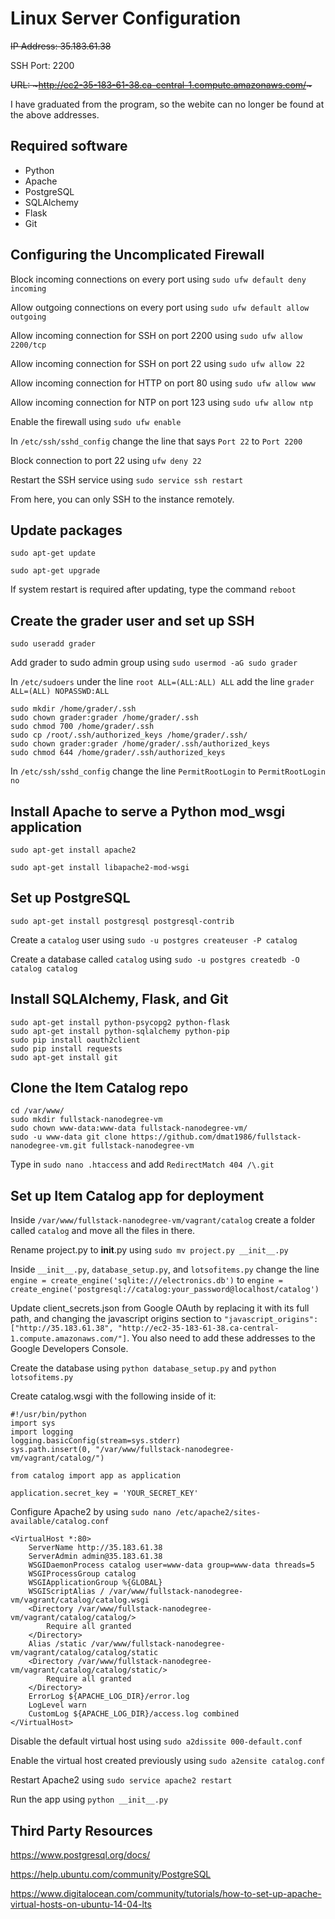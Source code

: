 # Linux Server Configuration

~~IP Address: 35.183.61.38~~

SSH Port: 2200

~~URL: ~~~http://ec2-35-183-61-38.ca-central-1.compute.amazonaws.com/~~~~~

I have graduated from the program, so the webite can no longer be found at the above addresses.

## Required software

- Python
- Apache
- PostgreSQL
- SQLAlchemy
- Flask
- Git

## Configuring the Uncomplicated Firewall

Block incoming connections on every port using ```sudo ufw default deny incoming```

Allow outgoing connections on every port using ```sudo ufw default allow outgoing```

Allow incoming connection for SSH on port 2200 using ```sudo ufw allow 2200/tcp```

Allow incoming connection for SSH on port 22 using ```sudo ufw allow 22```

Allow incoming connection for HTTP on port 80 using ```sudo ufw allow www```

Allow incoming connection for NTP on port 123 using ```sudo ufw allow ntp```

Enable the firewall using ```sudo ufw enable```

In ```/etc/ssh/sshd_config``` change the line that says ```Port 22``` to ```Port 2200```

Block connection to port 22 using ```ufw deny 22```

Restart the SSH service using ```sudo service ssh restart```

From here, you can only SSH to the instance remotely.

## Update packages

```sudo apt-get update```

```sudo apt-get upgrade```

If system restart is required after updating, type the command ```reboot```

## Create the grader user and set up SSH

```sudo useradd grader```

Add grader to sudo admin group using ```sudo usermod -aG sudo grader```

In ```/etc/sudoers``` under the line ```root ALL=(ALL:ALL) ALL``` add the line ```grader ALL=(ALL) NOPASSWD:ALL```

```
sudo mkdir /home/grader/.ssh
sudo chown grader:grader /home/grader/.ssh
sudo chmod 700 /home/grader/.ssh
sudo cp /root/.ssh/authorized_keys /home/grader/.ssh/
sudo chown grader:grader /home/grader/.ssh/authorized_keys
sudo chmod 644 /home/grader/.ssh/authorized_keys
```

In ```/etc/ssh/sshd_config``` change the line ```PermitRootLogin``` to ```PermitRootLogin no```

## Install Apache to serve a Python mod_wsgi application

```sudo apt-get install apache2```

```sudo apt-get install libapache2-mod-wsgi```

## Set up PostgreSQL

```sudo apt-get install postgresql postgresql-contrib```

Create a ```catalog``` user using ```sudo -u postgres createuser -P catalog```

Create a database called ```catalog``` using ```sudo -u postgres createdb -O catalog catalog```

## Install SQLAlchemy, Flask, and Git

```
sudo apt-get install python-psycopg2 python-flask
sudo apt-get install python-sqlalchemy python-pip
sudo pip install oauth2client
sudo pip install requests
sudo apt-get install git
```

## Clone the Item Catalog repo

```
cd /var/www/
sudo mkdir fullstack-nanodegree-vm
sudo chown www-data:www-data fullstack-nanodegree-vm/
sudo -u www-data git clone https://github.com/dmat1986/fullstack-nanodegree-vm.git fullstack-nanodegree-vm
```

Type in ```sudo nano .htaccess``` and add ```RedirectMatch 404 /\.git```

## Set up Item Catalog app for deployment

Inside ```/var/www/fullstack-nanodegree-vm/vagrant/catalog``` create a folder called ```catalog``` and move all the files in there.

Rename project.py to __init__.py using ```sudo mv project.py __init__.py```

Inside ```__init__.py```, ```database_setup.py```, and ```lotsofitems.py``` change the line ```engine = create_engine('sqlite:///electronics.db')``` to ```engine = create_engine('postgresql://catalog:your_password@localhost/catalog')```

Update client_secrets.json from Google OAuth by replacing it with its full path, and changing the javascript origins section to ```"javascript_origins":["http://35.183.61.38", "http://ec2-35-183-61-38.ca-central-1.compute.amazonaws.com/"]```. You also need to add these addresses to the Google Developers Console.

Create the database using ```python database_setup.py``` and ```python lotsofitems.py```

Create catalog.wsgi with the following inside of it:

```
#!/usr/bin/python
import sys
import logging
logging.basicConfig(stream=sys.stderr)
sys.path.insert(0, "/var/www/fullstack-nanodegree-vm/vagrant/catalog/")

from catalog import app as application

application.secret_key = 'YOUR_SECRET_KEY'
```

Configure Apache2 by using ```sudo nano /etc/apache2/sites-available/catalog.conf```

```
<VirtualHost *:80>
	ServerName http://35.183.61.38
	ServerAdmin admin@35.183.61.38
	WSGIDaemonProcess catalog user=www-data group=www-data threads=5
	WSGIProcessGroup catalog
	WSGIApplicationGroup %{GLOBAL}
	WSGIScriptAlias / /var/www/fullstack-nanodegree-vm/vagrant/catalog/catalog.wsgi
	<Directory /var/www/fullstack-nanodegree-vm/vagrant/catalog/catalog/>
		Require all granted
	</Directory>
	Alias /static /var/www/fullstack-nanodegree-vm/vagrant/catalog/catalog/static
	<Directory /var/www/fullstack-nanodegree-vm/vagrant/catalog/catalog/static/>
		Require all granted
	</Directory>
	ErrorLog ${APACHE_LOG_DIR}/error.log
	LogLevel warn
	CustomLog ${APACHE_LOG_DIR}/access.log combined
</VirtualHost>
```

Disable the default virtual host using ```sudo a2dissite 000-default.conf```

Enable the virtual host created previously using ```sudo a2ensite catalog.conf```

Restart Apache2 using ```sudo service apache2 restart```

Run the app using ```python __init__.py```

## Third Party Resources

https://www.postgresql.org/docs/

https://help.ubuntu.com/community/PostgreSQL

https://www.digitalocean.com/community/tutorials/how-to-set-up-apache-virtual-hosts-on-ubuntu-14-04-lts


